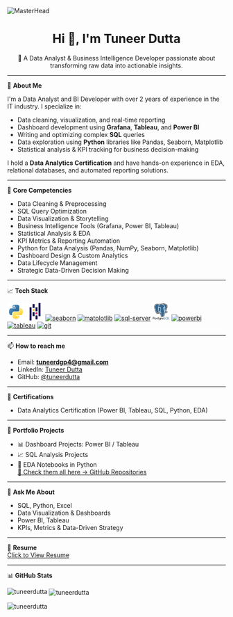 ![MasterHead](https://www.hiddenbrains.com/blog/wp-content/uploads/2019/07/big-data-analytics-solutions-and-services.gif)

<h1 align="center">Hi 👋, I'm Tuneer Dutta</h1>

<p align="center">🚀 A Data Analyst & Business Intelligence Developer passionate about transforming raw data into actionable insights.</p>

---

🎯 **About Me**

I'm a Data Analyst and BI Developer with over 2 years of experience in the IT industry. I specialize in:
- Data cleaning, visualization, and real-time reporting
- Dashboard development using **Grafana**, **Tableau**, and **Power BI**
- Writing and optimizing complex **SQL** queries
- Data exploration using **Python** libraries like Pandas, Seaborn, Matplotlib
- Statistical analysis & KPI tracking for business decision-making

I hold a **Data Analytics Certification** and have hands-on experience in EDA, relational databases, and automated reporting solutions.

---

🧰 **Core Competencies**
- Data Cleaning & Preprocessing  
- SQL Query Optimization  
- Data Visualization & Storytelling  
- Business Intelligence Tools (Grafana, Power BI, Tableau)  
- Statistical Analysis & EDA  
- KPI Metrics & Reporting Automation  
- Python for Data Analysis (Pandas, NumPy, Seaborn, Matplotlib)  
- Dashboard Design & Custom Analytics  
- Data Lifecycle Management  
- Strategic Data-Driven Decision Making  

---

📈 **Tech Stack**

<p align="left">
  <a href="https://www.python.org/" target="_blank"><img src="https://raw.githubusercontent.com/devicons/devicon/master/icons/python/python-original.svg" alt="python" width="40" height="40"/></a>
  <a href="https://pandas.pydata.org/" target="_blank"><img src="https://raw.githubusercontent.com/devicons/devicon/master/icons/pandas/pandas-original.svg" alt="pandas" width="40" height="40"/></a>
  <a href="https://seaborn.pydata.org/" target="_blank"><img src="https://seaborn.pydata.org/_images/logo-mark-lightbg.svg" alt="seaborn" width="40" height="40"/></a>
  <a href="https://matplotlib.org/" target="_blank"><img src="https://upload.wikimedia.org/wikipedia/commons/8/84/Matplotlib_icon.svg" alt="matplotlib" width="40" height="40"/></a>
  <a href="https://www.microsoft.com/en-us/sql-server" target="_blank"><img src="https://www.svgrepo.com/show/303229/microsoft-sql-server-logo.svg" alt="sql-server" width="40" height="40"/></a>
  <a href="https://www.postgresql.org/" target="_blank"><img src="https://raw.githubusercontent.com/devicons/devicon/master/icons/postgresql/postgresql-original-wordmark.svg" alt="postgresql" width="40" height="40"/></a>
  <a href="https://powerbi.microsoft.com/" target="_blank"><img src="https://upload.wikimedia.org/wikipedia/commons/c/cf/Power_BI_logo.svg" alt="powerbi" width="40" height="40"/></a>
  <a href="https://www.tableau.com/" target="_blank"><img src="https://upload.wikimedia.org/wikipedia/commons/4/4b/Tableau_Logo.png" alt="tableau" width="40" height="40"/></a>
  <a href="https://git-scm.com/" target="_blank"><img src="https://www.vectorlogo.zone/logos/git-scm/git-scm-icon.svg" alt="git" width="40" height="40"/></a>
</p>

---

📫 **How to reach me**
- Email: **tuneerdgp4@gmail.com**
- LinkedIn: [Tuneer Dutta](https://www.linkedin.com/in/tuneer-dutta-150597203)
- GitHub: [@tuneerdutta](https://github.com/tuneerdutta)

---

📘 **Certifications**
- Data Analytics Certification (Power BI, Tableau, SQL, Python, EDA)

---

📂 **Portfolio Projects**
- 📊 Dashboard Projects: Power BI / Tableau
- 📈 SQL Analysis Projects
- 📑 EDA Notebooks in Python  
[🔗 Check them all here → GitHub Repositories](https://github.com/tuneerdutta?tab=repositories)

---

💬 **Ask Me About**
- SQL, Python, Excel  
- Data Visualization & Dashboards  
- Power BI, Tableau  
- KPIs, Metrics & Data-Driven Strategy  

---

📄 **Resume**  
[Click to View Resume](https://drive.google.com/file/d/1enewyuACl4pgiNLt1yCoB7QYnwzW-Zmt/view?usp=drive_link)

---

📊 **GitHub Stats**
<p>
<img align="left" src="https://github-readme-stats.vercel.app/api/top-langs?username=tuneerdutta&show_icons=true&locale=en&layout=compact" alt="tuneerdutta" />
</p>

<p>&nbsp;<img align="center" src="https://github-readme-stats.vercel.app/api?username=tuneerdutta&show_icons=true&locale=en" alt="tuneerdutta" /></p>

<p><img align="center" src="https://github-readme-streak-stats.herokuapp.com/?user=tuneerdutta&" alt="tuneerdutta" /></p>
